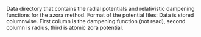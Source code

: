 Data directory that contains the radial potentials and relativistic dampening functions for the azora method.
Format of the potential files: Data is stored columnwise. First column is the dampening function (not read), second column is radius, third is atomic zora potential.